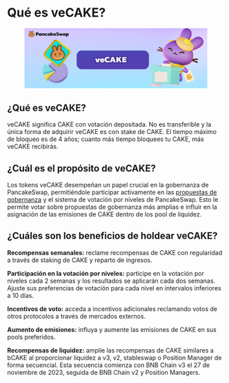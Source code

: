 # Qué es veCAKE?

<figure><img src="../../.gitbook/assets/image (219).png" alt=""><figcaption></figcaption></figure>

## ¿Qué es veCAKE?&#x20;

veCAKE significa CAKE con votación depositada. No es transferible y la única forma de adquirir veCAKE es con stake de CAKE. El tiempo máximo de bloqueo es de 4 años; cuanto más tiempo bloquees tu CAKE, más veCAKE recibirás.&#x20;

## ¿Cuál es el propósito de veCAKE?&#x20;

Los tokens veCAKE desempeñan un papel crucial en la gobernanza de PancakeSwap, permitiéndole participar activamente en las [propuestas de gobernanza](https://pancakeswap.finance/voting) y el sistema de votación por niveles de PancakeSwap. Esto le permite votar sobre propuestas de gobernanza más amplias e influir en la asignación de las emisiones de CAKE dentro de los pool de liquidez.&#x20;

## ¿Cuáles son los beneficios de holdear veCAKE?&#x20;

**Recompensas semanales:** reclame recompensas de CAKE con regularidad a través de staking de CAKE y reparto de ingresos.&#x20;

**Participación en la votación por niveles:** participe en la votación por niveles cada 2 semanas y los resultados se aplicarán cada dos semanas. Ajuste sus preferencias de votación para cada nivel en intervalos inferiores a 10 días.&#x20;

**Incentivos de voto:** acceda a incentivos adicionales reclamando votos de otros protocolos a través de mercados externos.&#x20;

**Aumento de emisiones:** influya y aumente las emisiones de CAKE en sus pools preferidos.&#x20;

**Recompensas de liquidez:** amplíe las recompensas de CAKE similares a bCAKE al proporcionar liquidez a v3, v2, stableswap o Position Manager de forma secuencial. Esta secuencia comienza con BNB Chain v3 el 27 de noviembre de 2023, seguida de BNB Chain v2 y Position Managers.
